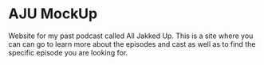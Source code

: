 # AJU MockUp

Website for my past podcast called All Jakked Up. This is a site where you can can go to learn more about the episodes and cast as well as to find the specific episode you are looking for.
